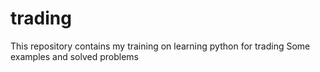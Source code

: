 # trading
This repository contains my training on learning python for trading 
Some examples and solved problems
